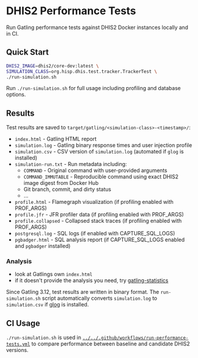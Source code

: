 # DHIS2 Performance Tests

Run Gatling performance tests against DHIS2 Docker instances locally and in CI.

## Quick Start

```sh
DHIS2_IMAGE=dhis2/core-dev:latest \
SIMULATION_CLASS=org.hisp.dhis.test.tracker.TrackerTest \
./run-simulation.sh
```

Run `./run-simulation.sh` for full usage including profiling and database options.

## Results

Test results are saved to `target/gatling/<simulation-class>-<timestamp>/`:

* `index.html` - Gatling HTML report
* `simulation.log` - Gatling binary response times and user injection profile
* `simulation.csv` - CSV version of `simulation.log` (automated if `glog` is installed)
* `simulation-run.txt` - Run metadata including:
  * `COMMAND` - Original command with user-provided arguments
  * `COMMAND_IMMUTABLE` - Reproducible command using exact DHIS2 image digest from Docker Hub
  * Git branch, commit, and dirty status
  * ...
* `profile.html` - Flamegraph visualization (if profiling enabled with PROF_ARGS)
* `profile.jfr` - JFR profiler data (if profiling enabled with PROF_ARGS)
* `profile.collapsed` - Collapsed stack traces (if profiling enabled with PROF_ARGS)
* `postgresql.log` - SQL logs (if enabled with CAPTURE_SQL_LOGS)
* `pgbadger.html` - SQL analysis report (if CAPTURE_SQL_LOGS enabled and `pgbadger` installed)

### Analysis

* look at Gatlings own `index.html`
* if it doesn't provide the analysis you need, try
[gatling-statistics](https://github.com/dhis2/gatling-statistics)

Since Gatling 3.12, test results are written in binary format. The `run-simulation.sh` script
automatically converts `simulation.log` to `simulation.csv` if
[glog](https://github.com/dhis2/gatling/releases) is installed.

## CI Usage

`./run-simulation.sh` is used in
[`../../.github/workflows/run-performance-tests.yml`](../../.github/workflows/run-performance-tests.yml)
to compare performance between baseline and candidate DHIS2 versions.

